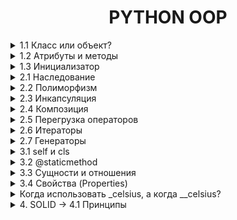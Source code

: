 <div style="text-align: center">
    <h1>PYTHON OOP</h1>
</div>

<details>
    <summary>1.1 Класс или объект?</summary>
Класс — это шаблон или чертеж для создания объектов. Он описывает, какие данные (атрибуты) и действия (методы) будут у объектов.
Объект — это экземпляр класса. Это конкретная реализация класса, которая содержит данные и может выполнять действия.

Пример:
```python
# Класс — это "чертеж" для создания объектов
class Dog:
    pass

# Объект — это конкретный экземпляр класса
my_dog = Dog()
```
</details>



<details>
    <summary>1.2 Атрибуты и методы</summary>
Атрибуты — это переменные, которые принадлежат объекту. Они хранят данные объекта.
Методы — это функции, которые принадлежат объекту. Они определяют поведение объекта.

Пример:
```python
class Dog:
    # Атрибут класса (общий для всех объектов)
    species = "Canis familiaris"

    # Метод инициализации (конструктор)
    def __init__(self, name, age):
        # Атрибуты объекта
        self.name = name
        self.age = age

    # Метод объекта
    def bark(self):
        return f"{self.name} говорит: Гав!"
```
</details>


<details>
    <summary>1.3 Инициализатор</summary>
Инициализатор — это специальный метод __init__, который автоматически вызывается при создании объекта. Он используется для установки начальных значений атрибутов объекта.

Пример:
```python
class Cat:
    def __init__(self, name, color):
        self.name = name
        self.color = color

    def meow(self):
        return f"{self.name} говорит: Мяу!"

```
</details>


<details>
    <summary>2.1 Наследование</summary>
Наследование — это механизм, который позволяет создавать новый класс на основе существующего. Новый класс (дочерний) наследует атрибуты и методы родительского класса и может добавлять свои собственные.

Пример:
```python
# Родительский класс
class Animal:
    def __init__(self, name):
        self.name = name

    def speak(self):
        return f"{self.name} издает звук."

# Дочерний класс
class Dog(Animal):  # Наследуемся от Animal
    def bark(self):
        return f"{self.name} говорит: Гав!"

# Создаем объект дочернего класса
my_dog = Dog("Бобик")

# Используем методы родительского и дочернего классов
print(my_dog.speak())  # Метод родительского класса
print(my_dog.bark())   # Метод дочернего класса
```
Добавление атрибутов в класс
Атрибуты — это переменные, которые принадлежат объекту. Они хранят данные объекта. Атрибуты можно добавлять в класс через метод __init__ (инициализатор).

Пример:
```python
class Car:
    def __init__(self, brand, model, year):
        # Добавляем атрибуты
        self.brand = brand
        self.model = model
        self.year = year
```
*    self.brand, self.model, self.year — это атрибуты объекта.
*    brand, model, year — это параметры, которые передаются при создании объекта.

super() — это функция, которая позволяет вызывать методы родительского класса из дочернего класса. Она часто используется в методе __init__, чтобы не дублировать код.

Пример:
```python
class Car:
    def __init__(self, brand, model, year):
        self.brand = brand
        self.model = model
        self.year = year

    def info(self):
        return f"{self.brand} {self.model} age: {self.year}"

class ElectricCar(Car):  # Наследуемся от Car
    def __init__(self, brand, model, year, battery_capacity):
        super().__init__(brand, model, year)  # Вызов конструктора родительского класса
        self.battery_capacity = battery_capacity  # Новый атрибут

    def charge(self):
        return f"Зарядка {self.brand} {self.model} с батареей {self.battery_capacity} kWh."

# Создаем объект
my_electric_car = ElectricCar("Tesla", "Model S", 2022, 100)
```
*   `super().__init__(brand, model, year) ` вызывает метод `__init__` родительского класса Animal и устанавливает атрибут name.
*   После этого можно добавлять новые атрибуты, например, `battery_capacity`.

Если тебе хочется уменьшить дублирование, можно передавать параметры в виде словаря:
В классах `**kwargs` часто используется для передачи произвольных именованных аргументов в конструктор `__init__`. Это удобно, когда у тебя много атрибутов, и ты не хочешь перечислять их все вручную.
`*args` - передача НЕ именованных аргементов
```python
class Person:
    def __init__(self, **kwargs):
        self.name = kwargs.get("name")
        self.age = kwargs.get("age")
        self.city = kwargs.get("city")

    def introduce(self):
        return f"Меня зовут {self.name}, мне {self.age} лет, я из {self.city}."

person = Person(name="Alice", age=25, city="New York")
print(person.introduce())  # Вывод: Меня зовут Alice, мне 25 лет, я из New York.
```
</details>


<details>
    <summary>2.2 Полиморфизм</summary>
Полиморфизм — это возможность использовать объекты разных классов одинаковым образом. Это означает, что разные классы могут иметь методы с одинаковыми именами, но разной реализацией.
Пример:

```python
class Dog:
    def speak(self):
        return "Гав!"

class Cat:
    def speak(self):
        return "Мяу!"

# Функция, которая работает с любым объектом, у которого есть метод speak
def animal_sound(animal):
    print(animal.speak())

# Создаем объекты
dog = Dog()
cat = Cat()

# Вызываем функцию для разных объектов
animal_sound(dog)  # Вывод: Гав!
animal_sound(cat)  # Вывод: Мяу!
```
</details>


<details>
    <summary>2.3 Инкапсуляция</summary>
Инкапсуляция — это механизм, который позволяет скрыть внутренние детали реализации класса от внешнего мира. Это делается для того, чтобы:

*   Защитить данные от неправильного использования.
*   Упростить взаимодействие с объектом, скрыв сложную логику.
В Python инкапсуляция реализуется с помощью приватных атрибутов и методов.
Приватные атрибуты и методы обозначаются с помощью двойного подчеркивания `__` в начале имени. Они не могут быть доступны напрямую извне класса.
Пример:
```python
class BankAccount:
    def __init__(self, balance):
        self.__balance = balance  # Приватный атрибут

    def deposit(self, amount):
        self.__balance += amount

    def withdraw(self, amount):
        if amount <= self.__balance:
            self.__balance -= amount
        else:
            print("Недостаточно средств")

    def get_balance(self):
        return self.__balance

# Создаем объект
account = BankAccount(1000)

# Пополняем счет
account.deposit(500)

# Снимаем деньги
account.withdraw(200)

# Получаем баланс
print(account.get_balance())  # Вывод: 1300

# Попытка получить доступ к приватному атрибуту
print(account.__balance)  # Ошибка: AttributeError
```
</details>


<details>
    <summary>2.4 Композиция</summary>
Композиция — это способ организации кода, при котором один класс содержит объекты других классов. Это позволяет создавать более сложные структуры, комбинируя простые компоненты.

Пример с множеством объектов, обычный вызов `self.wheels = Wheel()`

```python
class Wheel:
    def rotate(self):
        return "Колесо вращается"

class Car:
    def __init__(self):
        self.wheels = [Wheel() for _ in range(4)]  # 4 колеса

    def drive(self):
        result = ", ".join(wheel.rotate() for wheel in self.wheels)
        return f"Машина едет: {result}"

# Создаем объект
my_car = Car()
print(my_car.drive())
```
</details>


<details>
    <summary>2.5 Перегрузка операторов</summary>
Перегрузка операторов — это возможность изменять поведение стандартных операторов

Например, `+, -, *, /, ==, <` и т.д. для объектов пользовательских классов. 
Это делается с помощью специальных методов, таких как `__add__, __sub__, __eq__` и других.
Пример:
`other` — это просто имя параметра, которое используется в методах перегрузки операторов. Оно обозначает другой объект, с которым выполняется операция. Например, если ты пишешь v1 + v2, то:

`v1`— это объект, для которого вызывается метод `__add__`.

`v2` — это объект, который передается в параметр other.

Как это работает?
Когда ты пишешь v1 + v2, Python автоматически вызывает метод `__add__` у объекта v1 и передает v2 в качестве аргумента other.

Внутри метода `__add__`:
self — это v1.
other — это v2.
Ты можешь использовать self и other, чтобы получить доступ к атрибутам обоих объектов и выполнить нужные операции.
```python
class Vector:
    def __init__(self, x, y):
        self.x = x
        self.y = y

    def __add__(self, other):
        # self — это текущий объект (например, v1)
        # other — это другой объект (например, v2)
        return Vector(self.x + other.x, self.y + other.y)

# Создаем объекты
v1 = Vector(1, 2)  # self будет v1
v2 = Vector(3, 4)  # other будет v2

# Складываем векторы
v3 = v1 + v2  # Вызывается v1.__add__(v2)
print(v3.x, v3.y)  # Вывод: 4 6
```
Пример с дробями:
```python
class Fraction:
    def __init__(self, numerator, denominator):
        self.numerator = numerator
        self.denominator = denominator

    def __add__(self, other):
        # self — текущая дробь (например, f1)
        # other — другая дробь (например, f2)
        new_numerator = self.numerator * other.denominator + other.numerator * self.denominator
        new_denominator = self.denominator * other.denominator
        return Fraction(new_numerator, new_denominator)

    def __str__(self):
        return f"{self.numerator}/{self.denominator}"

# Создаем объекты
f1 = Fraction(1, 2)  # self будет f1
f2 = Fraction(3, 4)  # other будет f2

# Складываем дроби
f3 = f1 + f2  # Вызывается f1.__add__(f2)
print(f3)  # Вывод: 10/8
```
Разберем шаги:
Когда ты пишешь f1 + f2, Python вызывает метод `__add__` у объекта f1 и передает f2 в качестве аргумента other.

1. Внутри метода `__add__`:
2. self.numerator — это числитель f1 (1).
3. self.denominator — это знаменатель f1 (2).
4. other.numerator — это числитель f2 (3).
5. other.denominator — это знаменатель f2 (4).
6. Выполняется сложение дробей:
7. Новый числитель: 1 * 4 + 3 * 2 = 4 + 6 = 10.
8. Новый знаменатель: 2 * 4 = 8.
9. Возвращается новый объект Fraction(10, 8).
</details>


<details>
    <summary>2.6 Итераторы</summary>
Итератор — это объект, который позволяет перебирать элементы коллекции (например, списка, словаря или пользовательского объекта) по одному. 

В Python итераторы реализуются с помощью методов `__iter__` и `__next__`.
```python
my_list = [1, 2, 3]
my_iter = iter(my_list)  # Получаем итератор

print(next(my_iter))  # Вывод: 1
print(next(my_iter))  # Вывод: 2
print(next(my_iter))  # Вывод: 3
```
Чтобы создать собственный итератор, нужно:
1.  Реализовать метод `__iter__`, который возвращает сам объект.
2. Реализовать метод `__next__`, который возвращает следующий элемент или вызывает исключение `StopIteration`, если элементы закончились.

Пример итератора для класса:
```python
class Range:
    def __init__(self, start, end, step=1):
        if self.step < 0:
            raise ValueError("Шаг должен быть положительным числом")
        self.start = start
        self.end = end
        self.step = step

    def __iter__(self):
        self.current = self.end
        return self

    def __next__(self):
        if self.current >= self.start:
            result = self.current  # Сохраняем текущее значение
            self.current -= self.step  # Увеличиваем текущее значение на шаг
            return result  # Возвращаем сохраненное значение
        else:
            raise StopIteration

my_range = Range(1, 10, 2)

# Используем итератор
for num in my_range:
    print(num)
```
</details>


<details>
    <summary>2.7 Генераторы</summary>

Генератор — это специальная функция, которая возвращает итератор.

В отличие от обычных функций, генератор использует ключевое слово `yield` для возврата значений по одному. 
Это позволяет генерировать последовательности "на лету", не храня их в памяти целиком.

Генератор vs Итератор:
*   Итератор: Требует создания класса с методами `__iter__` и `__next__`.
*   Генератор: Проще в использовании, так как это обычная функция с `yield`.
Пример генератора для диапазона чисел:
```python
def range_generator(start, end, step=1):
    current = start
    while current < end:
        yield current
        current += step

# Используем генератор
for num in range_generator(1, 10, 2):
    print(num)
```
## Преимущества и недостатки использования yield
### Преимущества
1. Экономия памяти: Генераторы не загружают всю последовательность данных в память сразу. Это особенно полезно при работе с большими наборами данных или потоками данных.
2. Ленивые вычисления: Данные генерируются по мере необходимости, что позволяет обрабатывать большие объемы данных. Это делает генераторы идеальными для работы с потоками данных в реальном времени.
3. Читаемость кода: Использование yield делает код более понятным и лаконичным. Генераторы позволяют вам создавать функции, которые могут возвращать несколько значений по мере необходимости, что делает код более модульным и легко читаемым.
### Недостатки
1. Одноразовость: Генераторы можно итерировать только один раз. После завершения итерации они не могут быть перезапущены. Это может быть неудобно, если вам нужно повторно использовать генератор.
2. Отладка: Отладка генераторов может быть сложнее из-за их ленивой природы. Поскольку значения генерируются только по мере необходимости, отладка может быть более сложной задачей.
3. Сложность: Для новичков концепция генераторов может быть сложной для понимания. Понимание того, как работают генераторы и как использовать yield, может потребовать
</details>


<details>
    <summary>3.1 self и cls</summary>

`self` — это ссылка на текущий экземпляр класса. 
Он используется для доступа к атрибутам и методам объекта внутри класса.
#### Пример:
```python
class Person:
    def __init__(self, name):
        self.name = name  # self.name — это атрибут объекта

    def greet(self):
        return f"Привет, меня зовут {self.name}!"
```

`cls` — это ссылка на класс. 
Он используется в методах класса (classmethod) для доступа к атрибутам и методам класса, а не объекта.
#### Пример:
```python
class Person:
    count = 0  # Атрибут класса

    def __init__(self, name):
        self.name = name
        Person.count += 1  # получился счетсик объектов

    @classmethod
    def get_count(cls):
        return cls.count  # cls.count — это атрибут класса

# Создаем объекты
person1 = Person("Alice")
person2 = Person("Bob")

# Используем метод класса
print(Person.get_count())  # Вывод: 2
```
</details>


<details>
    <summary>3.2 @staticmethod</summary>
Статический метод — это метод, который принадлежит классу, но не зависит ни от атрибутов класса, 
ни от атрибутов объекта. Он похож на обычную функцию, 
но находится внутри класса для удобства организации кода.

### Пример статического метода:
```python
class MathUtils:
    @staticmethod
    def add(a, b):
        return a + b

# Используем статический метод
result = MathUtils.add(5, 3)
print(result)  # Вывод: 8
```
### Зачем нужны статические методы?
* Логическая группировка: Если функция связана с классом, но не использует его атрибуты, её можно сделать статическим методом.
* Удобство: Статические методы можно вызывать без создания объекта класса
</details>



<details>
    <summary>3.3 Сущности и отношения</summary>
В объектно-ориентированном программировании (ООП):

* Сущность — это объект, который представляет что-то значимое в программе (например, человек, машина, заказ).
* Отношение — это связь между сущностями (например, человек владеет машиной, заказ принадлежит клиенту).
```python
class Customer:
    def __init__(self, name, email):
        self.name = name
        self.email = email

class Order :
    def __init__(self,order_id, product, customer):
        self.order_id = order_id
        self.product = product
        self.customer = customer

customer_1 = Customer("John Doe", "oBx2z@example.com")
order_1 = Order(1, "Laptop", customer_1)
result = f"Order ID: {order_1.order_id}, Product: {order_1.product}, Customer: {order_1.customer.name}"
print(result)
```
</details>


<details>
    <summary>3.4 Свойства (Properties)</summary>
Свойства — это способ контролировать доступ к атрибутам объекта. Они позволяют:

* Читать значение атрибута.
* Устанавливать значение атрибута.
* Удалять атрибут.
Свойства создаются с помощью декораторов `@property`, `@<attribute>.setter` и `@<attribute>.deleter`.
```python
class Temperature:
    def __init__(self, celsius):
        self._celsius = celsius  # Защищенный атрибут

    @property
    def celsius(self):
        return self._celsius  # Возвращаем значение

    @celsius.setter
    def celsius(self, new_set):
        if new_set > -273.15:
            self._celsius = new_set  # Устанавливаем новое значение
        else:
            raise ValueError("Температура не может быть меньше -273.15")

    @celsius.deleter
    def celsius(self):
        del self._celsius  # Удаляем атрибут

    @property
    def fahrenheit(self):
        return self._celsius * 9/5 + 32  # Возвращаем температуру в Фаренгейтах

# Создаем объект
temp = Temperature(25)

# Используем свойства
print(temp.fahrenheit)  # Вывод: 77.0

# Устанавливаем новое значение
temp.celsius = 30
print(temp.fahrenheit)  # Вывод: 86.0

del temp.celsius  # Удаляем атрибут


```
</details>


<details>
    <summary>Когда использовать _celsius, а когда __celsius?</summary>
`celsius` - название просто для примера

1. `_celsius`:

    * Используй, если хочешь показать, что атрибут не предназначен для публичного доступа, но при этом не хочешь усложнять его использование внутри класса или в подклассах.
    * Это более "мягкий" способ инкапсуляции.

2. `__celsius`:

   * Используй, если хочешь сделать атрибут действительно "приватным" и предотвратить его случайное использование извне.
   * Это более "строгий" способ инкапсуляции.

```python
class Temperature:
    def __init__(self, celsius):
        self._celsius = celsius  # Защищенный атрибут
        self.__celsius = celsius  # Приватный атрибут

temp = Temperature(25)

# Доступ к защищенному атрибуту
print(temp._celsius)  # Вывод: 25 (но так делать не рекомендуется)

# Доступ к приватному атрибуту
print(temp.__celsius)  # Ошибка: AttributeError
print(temp._Temperature__celsius)  # Вывод: 25 (но так делать не следует)
```
</details>


<details>
    <summary>4. SOLID → 4.1 Принципы</summary>

SOLID — это набор из пяти принципов объектно-ориентированного программирования, которые помогают писать более понятный, 
гибкий и поддерживаемый код. Эти принципы были предложены Робертом Мартином (дядя Боб).

1. S — Single Responsibility Principle (Принцип единственной ответственности):
   * Класс должен иметь только одну причину для изменения (т.е. выполнять только одну задачу).
```python
class Task:
    def __init__(self, description):
        self.description = description

    def display(self):
        return f"Задача: {self.description}"

class TaskSaver:
    @staticmethod
    def save_to_file(task, filename):
        with open(filename, 'w') as file:
            file.write(task)

class TaskNotifier:
    @staticmethod
    def notify(task):
        print(f"Уведомление: {task}")

# Создаем объекты
task = Task("Закончить проект")
task_content = task.display()

# Сохраняем задачу в файл
TaskSaver.save_to_file(task_content, "task.txt")

# Отправляем уведомление
TaskNotifier.notify(task_content)
```
2. O — Open/Closed Principle (Принцип открытости/закрытости):
   * Классы должны быть открыты для расширения, но закрыты для модификации.
```python
#пример где видно в дочерних классах выполняется так же функция generate , тоесть прои расширении не надо дублировать  
class Report:
    def generate(self):
        if not self.content():
            raise ValueError("Отчет не может быть пустым")
        return self.content()

    def content(self):
        raise NotImplementedError("Метод content должен быть переопределен в подклассе")

class HTMLReport(Report):
    def content(self):
        return "<html><body>Отчет в HTML</body></html>"

class PDFReport(Report):
    def content(self):
        return "Отчет в PDF"
#Зачем использовать базовый класс?
# 1. Единый интерфейс:
# Базовый класс определяет общий интерфейс (например, метод generate), который должны реализовать все подклассы. Это позволяет: 
# Упростить использование классов. Например, ты можешь передавать объекты разных подклассов в одну функцию, не заботясь о их конкретном типе.
# Убедиться, что все подклассы реализуют необходимые методы.

# 2. Расширяемость:
# Если ты решишь добавить новый тип отчета (например, CSVReport), тебе не нужно изменять существующий код. Достаточно создать новый подкласс.

# 3. Контроль за реализацией:
# Базовый класс может содержать общую логику или проверки, которые будут унаследованы всеми подклассами. 
# Например, можно добавить проверку на пустой отчет:
```
3. L — Liskov Substitution Principle (Принцип подстановки Барбары Лисков):
   * Объекты в программе должны быть заменяемы экземплярами их подтипов без изменения правильности программы.Если у тебя есть базовый класс и подкласс, то объект подкласса должен быть able to replace объект базового класса без изменения поведения программы.
```python
class Shape:
    def area(self):
        raise NotImplementedError("Метод area должен быть переопределен в подклассе")

class Rectangle(Shape):
    def __init__(self, width, height):
        self.width = width
        self.height = height

    def area(self):
        return self.width * self.height

class Circle(Shape):
    def __init__(self, radius):
        self.radius = radius

    def area(self):
        return 3.14 * self.radius ** 2

# Функция, которая работает с фигурами
def print_area(shape):
    print(f"Площадь: {shape.area()}")

# Создаем объекты
rectangle = Rectangle(5, 10)
circle = Circle(7)

# Проверяем
print_area(rectangle)  # Вывод: Площадь: 50
print_area(circle)     # Вывод: Площадь: 153.86
```
4. I — Interface Segregation Principle (Принцип разделения интерфейса):
   * Клиенты не должны зависеть от интерфейсов, которые они не используют.
     * Другими словами:
     * Не нужно создавать "толстые" интерфейсы, которые содержат много методов. Вместо этого лучше разделить их на более мелкие и специализированные.
```python
class Printer:
    def print(self, document):
        print(f"Печать документа: {document}")

class Scanner:
    def scan(self):
        return "Сканирование документа"

class Copier:
    def copy(self):
        return "Копирование документа"

class MultiFunctionDevice(Printer, Scanner, Copier):
    pass

# Создаем объекты
printer = Printer()
scanner = Scanner()
copier = Copier()
mfd = MultiFunctionDevice()

# Используем методы
printer.print("Документ 1")  # Вывод: Печать документа: Документ 1
print(scanner.scan())        # Вывод: Сканирование документа
print(copier.copy())         # Вывод: Копирование документа

# Многофункциональное устройство
mfd.print("Документ 2")      # Вывод: Печать документа: Документ 2
print(mfd.scan())            # Вывод: Сканирование документа
print(mfd.copy())            # Вывод: Копирование документа
```
5. D — Dependency Inversion Principle (Принцип инверсии зависимостей):
   * Модули верхнего уровня не должны зависеть от модулей нижнего уровня. Оба должны зависеть от абстракций.
</details>